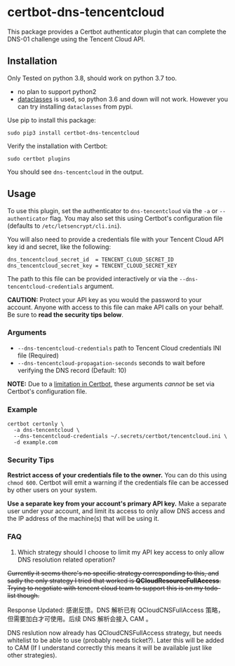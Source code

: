 # certbot-dns-tencentcloud

This package provides a Certbot authenticator plugin
that can complete the DNS-01 challenge using the Tencent Cloud API.


## Installation

Only Tested on python 3.8, should work on python 3.7 too.

- no plan to support python2
- [dataclasses](https://docs.python.org/3/library/dataclasses.html) is used, so python 3.6 and down will not work. However you can try installing `dataclasses` from pypi.

Use pip to install this package:
```
sudo pip3 install certbot-dns-tencentcloud
```

Verify the installation with Certbot:
```
sudo certbot plugins
```
You should see `dns-tencentcloud` in the output.


## Usage

To use this plugin, set the authenticator to `dns-tencentcloud` via the `-a` or `--authenticator` flag.
You may also set this using Certbot's configuration file (defaults to `/etc/letsencrypt/cli.ini`).

You will also need to provide a credentials file with your Tencent Cloud API key id and secret, like the following:
```
dns_tencentcloud_secret_id  = TENCENT_CLOUD_SECRET_ID
dns_tencentcloud_secret_key = TENCENT_CLOUD_SECRET_KEY
```
The path to this file can be provided interactively or via the `--dns-tencentcloud-credentials` argument.

**CAUTION:**
Protect your API key as you would the password to your account.
Anyone with access to this file can make API calls on your behalf.
Be sure to **read the security tips below**.


### Arguments

- `--dns-tencentcloud-credentials` path to Tencent Cloud credentials INI file (Required)
- `--dns-tencentcloud-propagation-seconds` seconds to wait before verifying the DNS record (Default: 10)

**NOTE:** Due to a [limitation in Certbot](https://github.com/certbot/certbot/issues/4351),
these arguments *cannot* be set via Certbot's configuration file.


### Example

```
certbot certonly \
  -a dns-tencentcloud \
  --dns-tencentcloud-credentials ~/.secrets/certbot/tencentcloud.ini \
  -d example.com
```


### Security Tips

**Restrict access of your credentials file to the owner.**
You can do this using `chmod 600`.
Certbot will emit a warning if the credentials file
can be accessed by other users on your system.

**Use a separate key from your account's primary API key.**
Make a separate user under your account,
and limit its access to only allow DNS access
and the IP address of the machine(s) that will be using it.

### FAQ

1. Which strategy should I choose to limit my API key access to only allow DNS resolution related operation?

~~Currently it seems there's no specific strategy corresponding to this, and sadly the only strategy I tried that worked is **QCloudResourceFullAccess**. Trying to negotiate with tencent cloud team to support this is on my todo-list though.~~

Response Updated: 感谢反馈。DNS 解析已有 QCloudCNSFullAccess 策略，但需要加白才可使用。后续 DNS 解析会接入 CAM 。

DNS reslution now already has QCloudCNSFullAccess strategy, but needs whitelist to be able to use (probably needs ticket?). Later this will be added to CAM (If I understand correctly this means it will be available just like other strategies).
